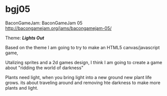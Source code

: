 bgj05
=====


                                          
BaconGameJam: BaconGameJam 05  http://bacongamejam.org/jams/bacongamejam-05/


Theme: ***Lights Out***

Based on the theme I am going to try to make an HTML5 canvas/javascript game,

Utalizing sprites and a 2d games design, I think I am going to create a game about "ridding the world of darkness"

Plants need light, when you bring light into a new ground new plant life grows. its about traveling around and removing hte darkness to make more plants and light.
